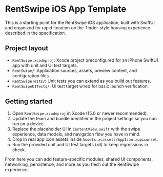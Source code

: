 # RentSwipe iOS App Template

This is a starting point for the RentSwipe iOS application, built with SwiftUI and organized for rapid iteration on the Tinder-style housing experience described in the specification.

## Project layout

- `RentSwipe.xcodeproj`: Xcode project preconfigured for an iPhone SwiftUI app with unit and UI test targets.
- `RentSwipe/`: Application sources, assets, preview content, and configuration files.
- `RentSwipeTests/`: Unit tests you can extend as you build out features.
- `RentSwipeUITests/`: UI test target wired for basic launch verification.

## Getting started

1. Open `RentSwipe.xcodeproj` in Xcode (15.0 or newer recommended).
2. Update the team and bundle identifier in the project settings so you can run on a device.
3. Replace the placeholder UI in `ContentView.swift` with the swipe experience, data models, and navigation flow you have in mind.
4. Drop in real app icon assets inside `Assets.xcassets/AppIcon.appiconset`.
5. Run the provided unit and UI test targets (`⌘U`) to keep regressions in check.

From here you can add feature-specific modules, shared UI components, networking, persistence, and more as you flesh out the RentSwipe experience.
